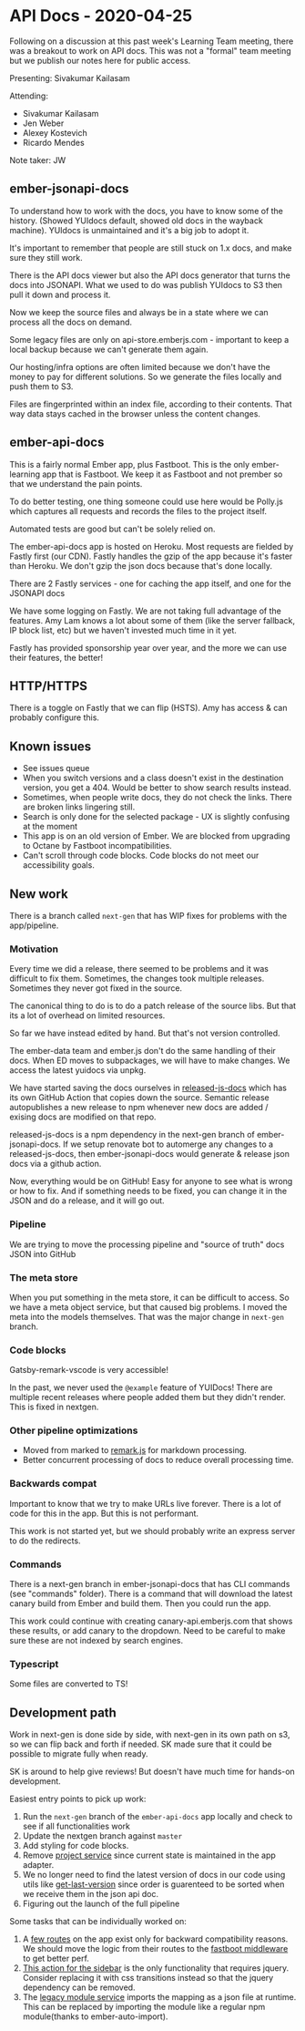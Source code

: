 # API Docs - 2020-04-25

Following on a discussion at this past week's Learning Team meeting, there was a breakout to work on API docs. This was not a "formal" team meeting but we publish our notes here for public access.

Presenting: Sivakumar Kailasam

Attending: 
- Sivakumar Kailasam
- Jen Weber
- Alexey Kostevich
- Ricardo Mendes

Note taker: JW

## ember-jsonapi-docs

To understand how to work with the docs, you have to know some of the history. (Showed YUIdocs default, showed old docs in the wayback machine). YUIdocs is unmaintained and it's a big job to adopt it.

It's important to remember that people are still stuck on 1.x docs, and make sure they still work.

There is the API docs viewer but also the API docs generator that turns the docs into JSONAPI. What we used to do was publish YUIdocs to S3 then pull it down and process it.

Now we keep the source files and always be in a state where we can process all the docs on demand.

Some legacy files are only on api-store.emberjs.com - important to keep a local backup because we can't generate them again.

Our hosting/infra options are often limited because we don't have the money to pay for different solutions. So we generate the files locally and push them to S3.

Files are fingerprinted within an index file, according to their contents. That way data stays cached in the browser unless the content changes.

## ember-api-docs

This is a fairly normal Ember app, plus Fastboot. This is the only ember-learning app that is Fastboot. We keep it as Fastboot and not prember so that we understand the pain points.

To do better testing, one thing someone could use here would be Polly.js which captures all requests and records the files to the project itself.

Automated tests are good but can't be solely relied on.

The ember-api-docs app is hosted on Heroku. Most requests are fielded by Fastly first (our CDN). Fastly handles the gzip of the app because it's faster than Heroku. We don't gzip the json docs because that's done locally.

There are 2 Fastly services - one for caching the app itself, and one for the JSONAPI docs

We have some logging on Fastly. We are not taking full advantage of the features. Amy Lam knows a lot about some of them (like the server fallback, IP block list, etc) but we haven't invested much time in it yet. 

Fastly has provided sponsorship year over year, and the more we can use their features, the better!

## HTTP/HTTPS

There is a toggle on Fastly that we can flip (HSTS). Amy has access & can probably configure this.

## Known issues

- See issues queue
- When you switch versions and a class doesn't exist in the destination version, you get a 404. Would be better to show search results instead.
- Sometimes, when people write docs, they do not check the links. There are broken links lingering still.
- Search is only done for the selected package - UX is slightly confusing at the moment
- This app is on an old version of Ember. We are blocked from upgrading to Octane by Fastboot incompatibilities.
- Can't scroll through code blocks. Code blocks do not meet our accessibility goals.

## New work

There is a branch called `next-gen` that has WIP fixes for problems with the app/pipeline.

### Motivation

Every time we did a release, there seemed to be problems and it was difficult to fix them. Sometimes, the changes took multiple releases. Sometimes they never got fixed in the source.

The canonical thing to do is to do a patch release of the source libs. But that its a lot of overhead on limited resources.

So far we have instead edited by hand. But that's not version controlled.

The ember-data team and ember.js don't do the same handling of their docs. When ED moves to subpackages, we will have to make changes. We access the latest yuidocs via unpkg.

We have started saving the docs ourselves in [released-js-docs](https://github.com/ember-learn/released-js-docs) which has its own GitHub Action that copies down the source. Semantic release autopublishes a new release to npm whenever new docs are added / exising docs are modified on that repo.

released-js-docs is a npm dependency in the next-gen branch of ember-jsonapi-docs. If we setup renovate bot to automerge any changes to a released-js-docs, then ember-jsonapi-docs would generate & release json docs via a github action. 

Now, everything would be on GitHub! Easy for anyone to see what is wrong or how to fix. And if something needs to be fixed, you can change it in the JSON and do a release, and it will go out.


### Pipeline

We are trying to move the processing pipeline and "source of truth" docs JSON into GitHub

### The meta store

When you put something in the meta store, it can be difficult to access. So we have a meta object service, but that caused big problems. I moved the meta into the models themselves. That was the major change in `next-gen` branch.

### Code blocks

Gatsby-remark-vscode is very accessible! 

In the past, we never used the `@example` feature of YUIDocs! There are multiple recent releases where people added them but they didn't render. This is fixed in nextgen.

### Other pipeline optimizations

- Moved from marked to [remark.js](https://remark.js.org/) for markdown processing.
- Better concurrent processing of docs to reduce overall processing time.

### Backwards compat

Important to know that we try to make URLs live forever.
There is a lot of code for this in the app. But this is not performant. 

This work is not started yet, but we should probably write an express server to do the redirects.

### Commands

There is a next-gen branch in ember-jsonapi-docs that has CLI commands (see "commands" folder). There is a command that will download the latest canary build from Ember and build them. Then you could run the app.

This work could continue with creating canary-api.emberjs.com that shows these results, or add canary to the dropdown. Need to be careful to make sure these are not indexed by search engines.

### Typescript

Some files are converted to TS!

## Development path

Work in next-gen is done side by side, with next-gen in its own path on s3, so we can flip back and forth if needed. SK made sure that it could be possible to migrate fully when ready.

SK is around to help give reviews! But doesn't have much time for hands-on development.

Easiest entry points to pick up work:
1. Run the `next-gen` branch of the `ember-api-docs` app locally and check to see if all functionalities work
1. Update the nextgen branch against `master`
1. Add styling for code blocks.
1. Remove [project service](https://github.com/ember-learn/ember-api-docs/blob/next-gen/app/services/project.js) since current state is maintained in the app adapter.
1. We no longer need to find the latest version of docs in our code using utils like [get-last-version](https://github.com/ember-learn/ember-api-docs/blob/next-gen/app/utils/get-last-version.js#L3) since order is guarenteed to be sorted when we receive them in the json api doc.
1. Figuring out the launch of the full pipeline

Some tasks that can be individually worked on:
1. A [few routes](https://github.com/ember-learn/ember-api-docs/blob/next-gen/app/router.js#L83-L86) on the app exist only for backward compatibility reasons. We should move the logic from their routes to the [fastboot middleware](https://github.com/ember-learn/ember-api-docs/blob/master/bin/ember-fastboot#L63) to get better perf.
1. [This action for the sidebar](https://github.com/ember-learn/ember-api-docs/blob/next-gen/app/components/table-of-contents.js#L6) is the only functionality that requires jquery. Consider replacing it with css transitions instead so that the jquery dependency can be removed.
1. The [legacy module service](https://github.com/ember-learn/ember-api-docs/blob/next-gen/app/services/legacy-module-mappings.js) imports the mapping as a json file at runtime. This can be replaced by importing the module like a regular npm module(thanks to ember-auto-import).
